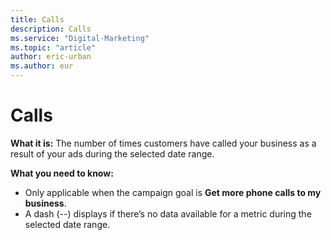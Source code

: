 ```yaml
---
title: Calls
description: Calls
ms.service: "Digital-Marketing"
ms.topic: "article"
author: eric-urban
ms.author: eur
---
```


# Calls

**What it is:** The number of times customers have called your business as a result of your ads during the selected date range.

**What you need to know:**
- Only applicable when the campaign goal is **Get more phone calls to my business**.
- A dash (--) displays if there’s no data available for a metric during the selected date range.


